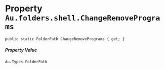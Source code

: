 # Property `Au.folders.shell.ChangeRemovePrograms`

```
public static FolderPath ChangeRemovePrograms { get; }
```

##### Property Value

`Au.Types.FolderPath`
